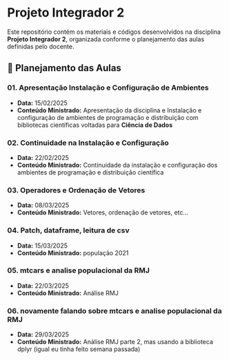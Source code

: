 # Projeto Integrador 2

Este repositório contém os materiais e códigos desenvolvidos na disciplina **Projeto Integrador 2**, organizada conforme o planejamento das aulas definidas pelo docente.

## 📅 Planejamento das Aulas

### 01. Apresentação Instalação e Configuração de Ambientes
- **Data:** 15/02/2025  
- **Conteúdo Ministrado:** Apresentação da disciplina  e Instalação e configuração de ambientes de programação e distribuição com bibliotecas científicas voltadas para **Ciência de Dados**  

### 02. Continuidade na Instalação e Configuração
- **Data:** 22/02/2025  
- **Conteúdo Ministrado:** Continuidade da instalação e configuração dos ambientes de programação e distribuição científica

### 03. Operadores e Ordenação de Vetores
- **Data:** 08/03/2025  
- **Conteúdo Ministrado:** Vetores, ordenação de vetores, etc...

### 04. Patch, dataframe, leitura de csv
- **Data:** 15/03/2025  
- **Conteúdo Ministrado:** população 2021

### 05. mtcars e analise populacional da RMJ
- **Data:** 22/03/2025  
- **Conteúdo Ministrado:** Análise RMJ

### 06. novamente falando sobre mtcars e analise populacional da RMJ
- **Data:** 29/03/2025  
- **Conteúdo Ministrado:** Análise RMJ parte 2, mas usando a biblioteca dplyr (igual eu tinha feito semana passada)
